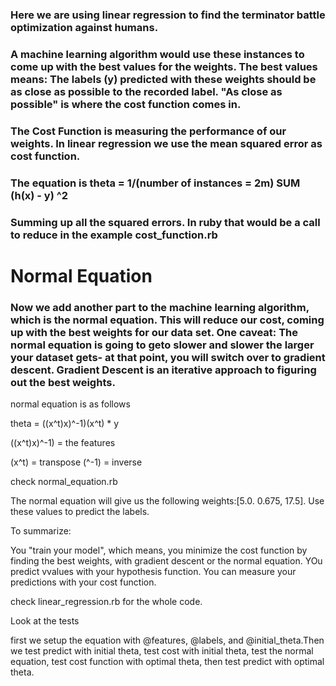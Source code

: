 ### Here we are using linear regression to find the terminator battle optimization against humans. 

### A machine learning algorithm would use these instances to come up with the best values for the weights. The best values means: The labels (y) predicted with these weights should be as close as possible to the recorded label. "As close as possible" is where the cost function comes in.

### The Cost Function is measuring the performance of our weights. In linear regression we use the mean squared error as cost function.

### The equation is theta = 1/(number of instances = 2m) SUM (h(x) - y) ^2

### Summing up all the squared errors. In ruby that would be a call to reduce in the example cost_function.rb

# Normal Equation

### Now we add another part to the machine learning algorithm, which is the normal equation. This will reduce our cost, coming up with the best weights for our data set. One caveat: The normal equation is going to geto slower and slower the larger your dataset gets- at that point, you will switch over to gradient descent. Gradient Descent is an iterative approach to figuring out the best weights.

normal equation is as follows

theta = ((x^t)x)^-1)(x^t) * y

((x^t)x)^-1) = the features

(x^t) = transpose
(^-1) = inverse

check normal_equation.rb

The normal equation will give us the following weights:[5.0. 0.675, 17.5]. Use these values to predict the labels.

To summarize:

You "train your model", which means, you minimize the cost function by finding the best weights, with gradient descent or the normal equation. YOu predict vvalues with your hypothesis function. You can measure your predictions with your cost function. 

check linear_regression.rb for the whole code.

Look at the tests

first we setup the equation with @features, @labels, and @initial_theta.Then we test predict with initial theta, test cost with initial theta, test the normal equation, test cost function with optimal theta, then test predict with optimal theta.
